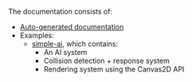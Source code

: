 
The documentation consists of:

* [Auto-generated documentation](./generated)
* Examples:
  * [simple-ai](./simple-ai), which contains:
    * An AI system
    * Collision detection + response system
    * Rendering system using the Canvas2D API